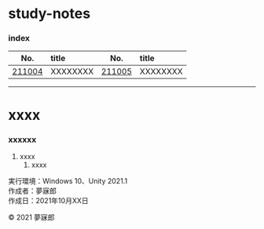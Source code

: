 # study-notes

### <b>index</b>

|No.|title|No.|title|
|:--:|:--|:--:|:--|
|[211004](#211004)|XXXXXXXX|[211005](#211005)|XXXXXXXX|


***


<a name="211004"></a>
# <b>xxxx</b>

### xxxxxx

1. xxxx  
    1. xxxx

実行環境：Windows 10、Unity 2021.1  
作成者：夢寐郎  
作成日：2021年10月XX日  

© 2021 夢寐郎